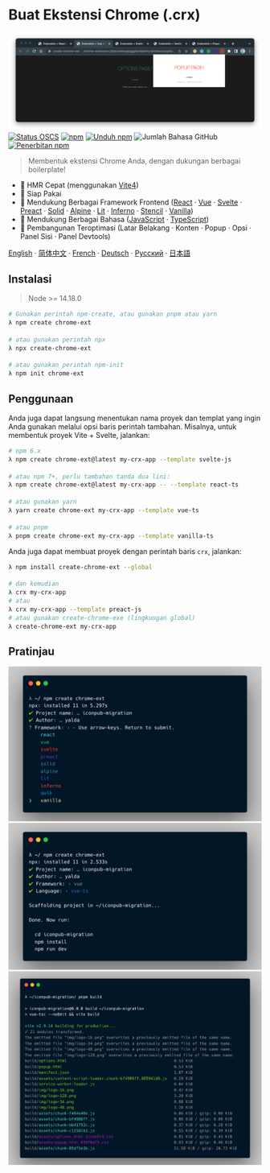 # Buat Ekstensi Chrome (.crx)

![Pratinjau crx](./docs/crx-preview.png)
[![Status OSCS](https://www.oscs1024.com/platform/badge/guocaoyi/create-chrome-ext.svg?size=small)](https://www.oscs1024.com/project/guocaoyi/create-chrome-ext?ref=badge_small)
[![npm](https://img.shields.io/npm/v/create-chrome-ext?logo=npm)](https://www.npmjs.com/package/create-chrome-ext)
[![Unduh npm](https://img.shields.io/npm/dw/create-chrome-ext)](https://www.npmjs.com/package/create-chrome-ext)
![Jumlah Bahasa GitHub](https://img.shields.io/github/languages/count/guocaoyi/create-chrome-ext)
[![Penerbitan npm](https://github.com/guocaoyi/create-chrome-ext/actions/workflows/npm-publish.yml/badge.svg)](https://github.com/guocaoyi/create-chrome-ext/actions/workflows/npm-publish.yml)

> Membentuk ekstensi Chrome Anda, dengan dukungan berbagai boilerplate!

- 🚀 HMR Cepat (menggunakan [Vite4](https://vitejs.dev))
- 🥡 Siap Pakai
- 🌈 Mendukung Berbagai Framework Frontend ([React](https://reactjs.org) · [Vue](https://vuejs.org) · [Svelte](https://svelte.dev) · [Preact](https://preactjs.com) · [Solid](https://www.solidjs.com) · [Alpine](https://alpinejs.dev) · [Lit](https://lit.dev) · [Inferno](https://www.infernojs.org) · [Stencil](https://stenciljs.com) · [Vanilla](http://vanilla-js.com))
- 🥢 Mendukung Berbagai Bahasa ([JavaScript](https://www.javascript.com/) · [TypeScript](https://www.typescriptlang.org/))
- 🧶 Pembangunan Teroptimasi (Latar Belakang · Konten · Popup · Opsi · Panel Sisi · Panel Devtools)

[English](./README.md) · [简体中文](./docs/README.zh-CN.md) · [French](./docs/README.fr-FR.md) · [Deutsch](./docs/README.de-DE.md) · [Русский](./docs/README.ja-JP.md) · [日本語](./docs/README.ja-JP.md)

## Instalasi

> Node >= 14.18.0

```bash
# Gunakan perintah npm-create, atau gunakan pnpm atau yarn
λ npm create chrome-ext

# atau gunakan perintah npx
λ npx create-chrome-ext

# atau gunakan perintah npm-init
λ npm init chrome-ext
```

## Penggunaan

Anda juga dapat langsung menentukan nama proyek dan templat yang ingin Anda gunakan melalui opsi baris perintah tambahan. Misalnya, untuk membentuk proyek Vite + Svelte, jalankan:

```bash
# npm 6.x
λ npm create chrome-ext@latest my-crx-app --template svelte-js

# atau npm 7+, perlu tambahan tanda dua lini:
λ npm create chrome-ext@latest my-crx-app -- --template react-ts

# atau gunakan yarn
λ yarn create chrome-ext my-crx-app --template vue-ts

# atau pnpm
λ pnpm create chrome-ext my-crx-app --template vanilla-ts
```

Anda juga dapat membuat proyek dengan perintah baris `crx`, jalankan:

```bash
λ npm install create-chrome-ext --global

# dan kemudian
λ crx my-crx-app
# atau
λ crx my-crx-app --template preact-js
# atau gunakan create-chrome-exe (lingkungan global)
λ create-chrome-ext my-crx-app
```

## Pratinjau

![crx-berjalan](./docs/crx-run.png)
![crx-pasang](./docs/crx-install.png)
![crx-bangun](./docs/crx-build.png)
